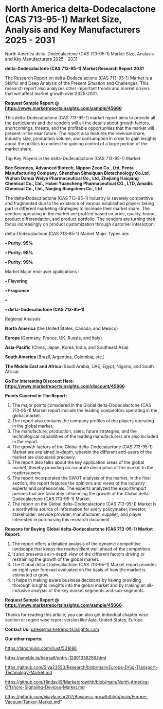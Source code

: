 # North America delta-Dodecalactone (CAS 713-95-1) Market Size, Analysis and Key Manufacturers 2025 - 2031
North America delta-Dodecalactone (CAS 713-95-1) Market Size, Analysis and Key Manufacturers 2025 - 2031

<strong>delta-Dodecalactone (CAS 713-95-1) Market Research Report 2031</strong>

The Research Report on delta-Dodecalactone (CAS 713-95-1) Market is a Skillful and Deep Analysis of the Present Situation and Challenges. This research report also analyzes other important trends and market drivers that will affect market growth over 2025-2031.

<strong>Request Sample Report @ <a href=https://www.marketreportsinsights.com/sample/45666>https://www.marketreportsinsights.com/sample/45666</a></strong>

This delta-Dodecalactone (CAS 713-95-1) market report aims to provide all the participants and the vendors will all the details about growth factors, shortcomings, threats, and the profitable opportunities that the market will present in the near future. The report also features the revenue share, industry size, production volume, and consumption in order to gain insights about the politics to contest for gaining control of a large portion of the market share.

Top Key Players in the delta-Dodecalactone (CAS 713-95-1) Market:

<strong>Boc Sciences, Advanced Biotech, Nippon Zeon Co., Ltd, Penta Manufacturing Company, Shenzhen Simeiquan Biotechnology Co.Ltd, Wuhan Dahua Weiye Pharmaceutical Co., Ltd, Zhejiang Haiqiang Chemical Co., Ltd., Hubei Yuancheng Pharmaceutical CO., LTD, Amadis Chemical Co., Ltd., Nanjing Biorgchem Co., Ltd</strong>

The delta-Dodecalactone (CAS 713-95-1) Industry is severely competitive and fragmented due to the existence of various established players taking part in different marketing strategies to increase their market share. The vendors operating in the market are profiled based on price, quality, brand, product differentiation, and product portfolio. The vendors are turning their focus increasingly on product customization through customer interaction.

delta-Dodecalactone (CAS 713-95-1) Market Major Types are:

<strong>•  Purity: 95%

•  Purity: 98%

•  Purity: 99%</strong>

Market Major end-user applications :

<strong>•  Flavoring

•  Fragrance

•  

•  delta-Dodecalactone (CAS 713-95-1)</strong>

Regional Analysis

</u><strong><b>North America</b></strong> (the United States, Canada, and Mexico)

<strong><b>Europe </b></strong>(Germany, France, UK, Russia, and Italy)

<strong><b>Asia-Pacific</b></strong> (China, Japan, Korea, India, and Southeast Asia)

<strong><b>South America</b></strong> (Brazil, Argentina, Colombia, etc.)

<strong><b>The Middle East and Africa</b></strong> (Saudi Arabia, UAE, Egypt, Nigeria, and South Africa)

<strong>Go For Interesting Discount Here: <a href=https://www.marketreportsinsights.com/discount/45666>https://www.marketreportsinsights.com/discount/45666</a></strong>

<strong>Points Covered in The Report:</strong>
<ol>
  <li>The major points considered in the Global delta-Dodecalactone (CAS 713-95-1) Market report include the leading competitors operating in the global market.</li>
  <li>The report also contains the company profiles of the players operating in the global market.</li>
  <li>The manufacture, production, sales, future strategies, and the technological capabilities of the leading manufacturers are also included in the report.</li>
  <li>The growth factors of the Global delta-Dodecalactone (CAS 713-95-1) Market are explained in-depth, wherein the different end-users of the market are discussed precisely.</li>
  <li>The report also talks about the key application areas of the global market, thereby providing an accurate description of the market to the readers/users.</li>
  <li>The report incorporates the SWOT analysis of the market. In the final section, the report features the opinions and views of the industry experts and professionals. The experts analyzed the export/import policies that are favorably influencing the growth of the Global delta-Dodecalactone (CAS 713-95-1) Market.</li>
  <li>The report on the Global delta-Dodecalactone (CAS 713-95-1) Market is a worthwhile source of information for every policymaker, investor, stakeholder, service provider, manufacturer, supplier, and player interested in purchasing this research document.</li>
</ol>
<strong>Reasons for Buying Global delta-Dodecalactone (CAS 713-95-1) Market Report:</strong>

<ol>
  <li>The report offers a detailed analysis of the dynamic competitive landscape that keeps the reader/client well ahead of the competitors.</li>
  <li>It also presents an in-depth view of the different factors driving or restraining the growth of the global market.</li>
  <li>The Global delta-Dodecalactone (CAS 713-95-1) Market report provides an eight-year forecast evaluated on the basis of how the market is estimated to grow.</li>
  <li>It helps in making aware business decisions by having providing thorough insights insights into the global market and by making an all-inclusive analysis of the key market segments and sub-segments.</li>
</ol>
<strong>Request Sample Report @ <a href=https://www.marketreportsinsights.com/sample/45666>https://www.marketreportsinsights.com/sample/45666</a></strong>


Thanks for reading this article; you can also get individual chapter wise section or region wise report version like Asia, United States, Europe.

<strong>Contact Us:</strong>
sales@marketreportsinsights.com

<strong>Our other reports:</strong>

<a href=https://tanomuno.com/illust/531686>https://tanomuno.com/illust/531686</a>

<a href=https://ameblo.jp/haqsaif/entry-12891338256.html>https://ameblo.jp/haqsaif/entry-12891338256.html</a>

<a href=https://github.com/Siya23553/Research/blob/main/Europe-Drug-Transport-Technology-Market.md>https://github.com/Siya23553/Research/blob/main/Europe-Drug-Transport-Technology-Market.md</a>

<a href=https://github.com/Hindavii9/Marketgrowthh/blob/main/North-America-Offshore-Signaling-Devices-Market.md>https://github.com/Hindavii9/Marketgrowthh/blob/main/North-America-Offshore-Signaling-Devices-Market.md</a>

<a href=https://github.com/vijaykumar207/Business-growth/blob/main/Europe-Vacuum-Tanker-Market.md>https://github.com/vijaykumar207/Business-growth/blob/main/Europe-Vacuum-Tanker-Market.md</a>"
